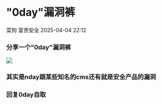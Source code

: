 #  "0day"漏洞裤   
菜狗  富贵安全   2025-04-04 22:12  
  
### 分享一个"0day"漏洞裤  
  
![](https://mmbiz.qpic.cn/sz_mmbiz_png/veA9QmcJk5mq6t8Mp8uT5gSRPU8aAA6BFQrEM6BWXD3LEyxZd3YOQ1beVtcHPJn7KMrUTrL6WNuzPkDWycDCibA/640?wx_fmt=png&from=appmsg "")  
### 其实是nday跟某些知名的cms还有就是安全产品的漏洞  
### 回复0day自取  
  
  
  
